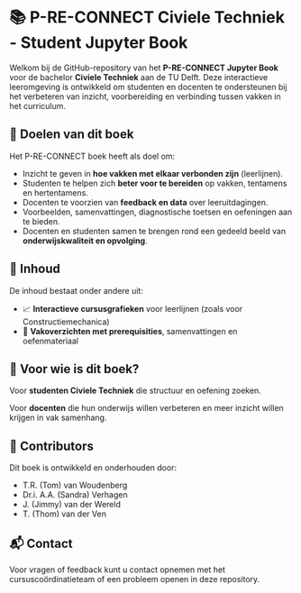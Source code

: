 # 📚 P-RE-CONNECT Civiele Techniek - Student Jupyter Book

Welkom bij de GitHub-repository van het **P-RE-CONNECT Jupyter Book** voor de bachelor **Civiele Techniek** aan de TU Delft. Deze interactieve leeromgeving is ontwikkeld om studenten en docenten te ondersteunen bij het verbeteren van inzicht, voorbereiding en verbinding tussen vakken in het curriculum.

## 🎯 Doelen van dit boek

Het P-RE-CONNECT boek heeft als doel om:

- Inzicht te geven in **hoe vakken met elkaar verbonden zijn** (leerlijnen).
- Studenten te helpen zich **beter voor te bereiden** op vakken, tentamens en hertentamens.
- Docenten te voorzien van **feedback en data** over leeruitdagingen.
- Voorbeelden, samenvattingen, diagnostische toetsen en oefeningen aan te bieden.
- Docenten en studenten samen te brengen rond een gedeeld beeld van **onderwijskwaliteit en opvolging**.

## 🧱 Inhoud

De inhoud bestaat onder andere uit:

- 📈 **Interactieve cursusgrafieken** voor leerlijnen (zoals voor Constructiemechanica)
- 📘 **Vakoverzichten met prerequisities**, samenvattingen en oefenmateriaal

## 👥 Voor wie is dit boek?
Voor **studenten Civiele Techniek** die structuur en oefening zoeken.

Voor **docenten** die hun onderwijs willen verbeteren en meer inzicht willen krijgen in vak samenhang.

## 👥 Contributors
Dit boek is ontwikkeld en onderhouden door:

- T.R. (Tom) van Woudenberg
- Dr.i. A.A. (Sandra) Verhagen
- J. (Jimmy) van der Wereld
- T. (Thom) van der Ven

## 📬 Contact
Voor vragen of feedback kunt u contact opnemen met het cursuscoördinatieteam of een probleem openen in deze repository.